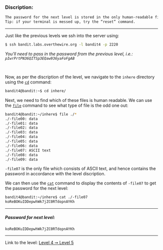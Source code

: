 ### Discription:
```txt
The password for the next level is stored in the only human-readable file in the inhere directory.
Tip: if your terminal is messed up, try the “reset” command.
```

---

Just like the previous levels we ssh into the server using:
```zsh
$ ssh bandit.labs.overthewire.org -l bandit4 -p 2220
```

_You'll need to pass in the password from the previous level, i.e.: `pIwrPrtPN36QITSp3EQaw936yaFoFgAB`_

<br>

Now, as per the discription of the level, we navigate to the `inhere` directory using the [`cd`](https://linux.die.net/man/1/cd) command:

```zsh
bandit4@bandit:~$ cd inhere/
```

Next, we need to find which of these files is human readable. We can use the [`file`](https://linux.die.net/man/1/file) command to see what type of file is the odd one out:

```zsh
bandit4@bandit:~/inhere$ file ./*
./-file00: data
./-file01: data
./-file02: data
./-file03: data
./-file04: data
./-file05: data
./-file06: data
./-file07: ASCII text
./-file08: data
./-file09: data
```

`-file07` is the only file which consists of ASCII text, and hence contains the password in accordance with the level discription.

We can then use the [`cat`](https://linux.die.net/man/1/cat) command to display the contents of `-file07` to get the password for the next level:


```zsh
bandit4@bandit:~/inhere$ cat ./-file07
koReBOKuIDDepwhWk7jZC0RTdopnAYKh
```

---

##### Password for next level:
    koReBOKuIDDepwhWk7jZC0RTdopnAYKh

---

Link to the level: [Level 4 ➙ Level 5](https://overthewire.org/wargames/bandit/bandit5.html)
